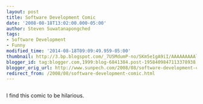 ```yaml
---
layout: post
title: Software Development Comic
date: '2008-08-18T13:02:00.000-05:00'
author: Steven Suwatanapongched
tags:
- Software Development
- Funny
modified_time: '2014-08-18T09:09:49.959-05:00'
thumbnail: http://3.bp.blogspot.com/_7U5MdumP-no/SKm5e1gA9iI/AAAAAAAAAlg/crpgqO6Ooms/s72-c/software_development.jpg
blogger_id: tag:blogger.com,1999:blog-6841384.post-1958409847113378938
blogger_orig_url: http://www.sunpech.com/2008/08/software-development-comic.html
redirect_from: /2008/08/software-development-comic.html
---
```


<a href="http://3.bp.blogspot.com/_7U5MdumP-no/SKm5e1gA9iI/AAAAAAAAAlg/crpgqO6Ooms/s1600-h/software_development.jpg"><img alt="" border="0" src="http://3.bp.blogspot.com/_7U5MdumP-no/SKm5e1gA9iI/AAAAAAAAAlg/crpgqO6Ooms/s400/software_development.jpg" id="BLOGGER_PHOTO_ID_5235919981203486242" /></a>

I find this comic to be hilarious.